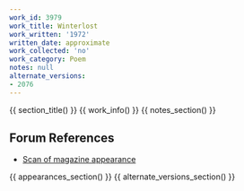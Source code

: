```yaml
---
work_id: 3979
work_title: Winterlost
work_written: '1972'
written_date: approximate
work_collected: 'no'
work_category: Poem
notes: null
alternate_versions:
- 2076
---
```


{{ section_title() }}
{{ work_info() }}
{{ notes_section() }}
## Forum References
- [Scan of magazine appearance](https://bukowskiforum.com/threads/amphora-8-1972.7122/)

{{ appearances_section() }}
{{ alternate_versions_section() }}